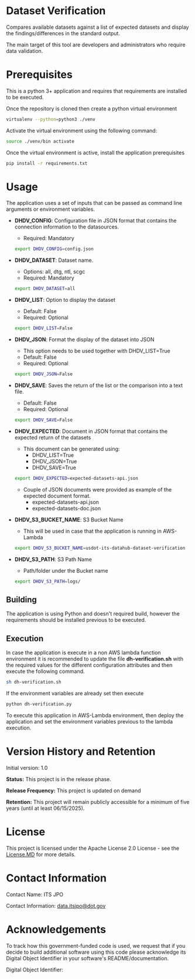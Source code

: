 # Dataset Verification

Compares available datasets against a list of expected datasets and display the findings/differences in the standard output.

The main target of this tool are developers and administrators who require data validation.

# Prerequisites
This is a python 3+ application and requires that requirements are installed  to be executed.

Once the repository is cloned then create a python virtual environment

```bash
virtualenv --python=python3 ./venv
```

Activate the virtual environment using the following command:
```bash
source ./venv/bin activate
```

Once the virtual environment is active, install the application prerequisites
```bash
pip install -r requirements.txt
```

# Usage
The application uses a set of inputs that can be passed as command line arguments or environment variables. 

- **DHDV_CONFIG**: Configuration file in JSON format that contains the connection information to the datasources.
    - Required: Mandatory
    ```bash
    export DHDV_CONFIG=config.json
    ```

- **DHDV_DATASET**: Dataset name.
    - Options: all, dtg, ntl, scgc
    - Required: Mandatory
    ```bash
    export DHDV_DATASET=all
    ```


- **DHDV_LIST**: Option to display the dataset
    - Default: False
    - Required: Optional
    ```bash
    export DHDV_LIST=False
    ```

- **DHDV_JSON**: Format the display of the dataset into JSON
    - This option needs to be used together with DHDV_LIST=True
    - Default: False
    - Required: Optional
    ```bash
    export DHDV_JSON=False
    ```

- **DHDV_SAVE**: Saves the return of the list or the comparison into a text file.
    - Default: False
    - Required: Optional
    ```bash
    export DHDV_SAVE=False
    ```

- **DHDV_EXPECTED**: Document in JSON format that contains the expected return of the datasets
    - This document can be generated using:
      - DHDV_LIST=True
      - DHDV_JSON=True
      - DHDV_SAVE=True
    ```bash
    export DHDV_EXPECTED=expected-datasets-api.json
    ```
    - Couple of JSON documents were provided as example of the expected document format.
        - expected-datasets-api.json
        - expected-datasets-doc.json

- **DHDV_S3_BUCKET_NAME**: S3 Bucket Name
    - This will be used in case that the application is running in AWS-Lambda
    ```bash
    export DHDV_S3_BUCKET_NAME=usdot-its-datahub-dataset-verification
    ```

- **DHDV_S3_PATH**: S3 Path Name
    - Path/folder under the Bucket name
    ```bash
    export DHDV_S3_PATH=logs/
    ```

## Building
The application is using Python and doesn't required build, however the requirements should be installed previous to be executed.

## Execution
In case the application is execute in a non AWS lambda function environment it is recommended to update the file **dh-verification.sh** with the required values for the different configuration attributes and then execute the following command.
```bash
sh dh-verification.sh
```

If the environment variables are already set then execute

```bash
python dh-verification.py
```

To execute this application in AWS-Lambda environment, then deploy the application and set the environment variables previous to the lambda execution.

# Version History and Retention
Initial version: 1.0

**Status:** This project is in the release phase.

**Release Frequency:** This project is updated on demand

**Retention:** This project will remain publicly accessible for a minimum of five years (until at least 06/15/2025).

# License
This project is licensed under the Apache License 2.0 License - see the [License.MD](https://github.com/usdot-its-jpo-data-portal/dataset-verification/blob/main/LICENSE) for more details. 

# Contact Information

Contact Name: ITS JPO

Contact Information: data.itsjpo@dot.gov

# Acknowledgements

To track how this government-funded code is used, we request that if you decide to build additional software using this code please acknowledge its Digital Object Identifier in your software's README/documentation.

Digital Object Identifier: 

